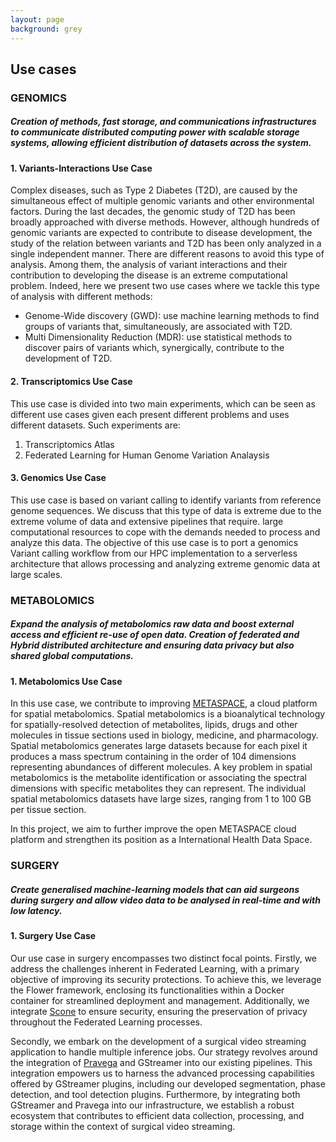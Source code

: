 ```yaml
---
layout: page
background: grey
---
```


<div class="col-lg-12 text-center mb-4">
	<h2 class="section-heading text-uppercase">Use cases</h2>
</div>

<h3>GENOMICS</h3>
<h5>Creation of methods, fast storage, and communications infrastructures to communicate distributed computing power with scalable storage systems, allowing efficient distribution of datasets across the system.</h5>

<h4>1. Variants-Interactions Use Case</h4>
<p>Complex diseases, such as Type 2 Diabetes (T2D), are caused by the simultaneous effect of multiple
genomic variants and other environmental factors. During the last decades, the genomic study of T2D has been broadly approached with diverse methods. However, although hundreds of genomic variants are expected to contribute to disease development, the study of the relation between variants and T2D has been only analyzed in a single independent manner. There are different reasons to avoid this type of analysis. Among them, the analysis of variant interactions and their contribution to developing the disease is an extreme computational problem. Indeed, here we present two use cases where we tackle this type of analysis with different methods:</p>
<ul>
    <li>Genome-Wide discovery (GWD): use machine learning methods to find groups of variants that, simultaneously, are associated with T2D.</li>
    <li>Multi Dimensionality Reduction (MDR): use statistical methods to discover pairs of variants which, synergically, contribute to the development of T2D.</li>
</ul>


<h4>2. Transcriptomics Use Case</h4>
<p>This use case is divided into two main experiments, which can be seen as different use cases given each present different problems and uses different datasets. Such experiments are:</p>

<ol>
    <li>Transcriptomics Atlas</li>
    <li>Federated Learning for Human Genome Variation Analaysis</li>
</ol>


<h4>3. Genomics Use Case</h4>
<p>This use case is based on variant calling to identify variants from reference genome sequences. We discuss that this type of data is extreme due to the extreme volume of data and extensive pipelines that require. large computational resources to cope with the demands needed to process and analyze this data. The objective of this use case is to port a genomics Variant calling workflow from our HPC implementation to a serverless architecture that allows processing and analyzing extreme genomic data at large scales.</p>


<h3>METABOLOMICS</h3>
<h5>Expand the analysis of metabolomics raw data and boost external access and efficient re-use of open data. Creation of federated and Hybrid distributed architecture and ensuring data privacy but also shared global computations.</h5>

<h4>1. Metabolomics Use Case</h4>
<p>In this use case, we contribute to improving <a href="https://metaspace2020.eu/" target="_blank">METASPACE</a>, a cloud platform for spatial metabolomics. Spatial metabolomics is a bioanalytical technology for spatially-resolved detection of metabolites, lipids, drugs and other molecules in tissue sections used in biology, medicine, and pharmacology. Spatial metabolomics generates large datasets because for each pixel it produces a mass spectrum
containing in the order of 104 dimensions representing abundances of different molecules. A key problem in spatial metabolomics is the metabolite identification or associating the spectral dimensions with specific metabolites they can represent. The individual spatial metabolomics datasets have large sizes, ranging from 1 to 100 GB per tissue section.</p>

<p>In this project, we aim to further improve the open METASPACE cloud platform and strengthen its position as a International Health Data Space.</p>


<h3>SURGERY</h3>
<h5>Create generalised machine-learning models that can aid surgeons during surgery and allow video data to be analysed in real-time and with low latency.</h5>

<h4>1. Surgery Use Case</h4>
<p>Our use case in surgery encompasses two distinct focal points. Firstly, we address the challenges inherent in Federated Learning, with a primary objective of improving its security protections. To achieve this, we leverage the Flower framework, enclosing its functionalities within a Docker container for streamlined deployment and management. Additionally, we integrate <a href="https://scontain.com/" target="_blank">Scone</a> to ensure security, ensuring the preservation of privacy throughout the Federated Learning processes.</p>

<p>Secondly, we embark on the development of a surgical video streaming application to handle multiple inference jobs. Our strategy revolves around the integration of <a href="https://cncf.pravega.io/" target="_blank">Pravega</a> and GStreamer into our existing pipelines. This integration empowers us to harness the advanced processing capabilities offered by GStreamer plugins, including our developed segmentation, phase detection, and tool detection plugins. Furthermore, by integrating both GStreamer and Pravega into our infrastructure, we establish a robust ecosystem that contributes to efficient data collection, processing, and storage within the context of surgical video streaming.</p>

<br/>
<br/>